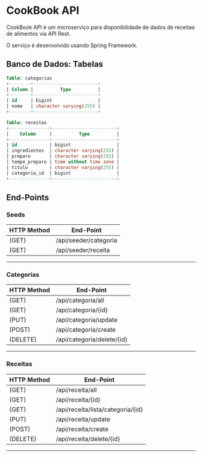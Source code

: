 
# CookBook API

CookBook API é um microserviço para disponibilidade de dados de receitas de alimentos via API Rest.

O serviço é desenvolvido usando Spring Framework.

## Banco de Dados: Tabelas

```sql
Table: categorias
+--------+------------------------+
| Column |          Type          |
+--------+------------------------+
| id     | bigint                 |
| nome   | character varying(255) |
+--------+------------------------+

Table: receitas
+---------------+------------------------+
|    Column     |          Type          |
+---------------+------------------------+
| id            | bigint                 |
| ingredientes  | character varying(255) |
| preparo       | character varying(255) |
| tempo_preparo | time without time zone |
| titulo        | character varying(255) |
| categoria_id  | bigint                 |
+---------------+------------------------+
```

## End-Points

### Seeds
| HTTP Method | End-Point |
|-------------|-----------|
| (GET) | /api/seeder/categoria |
| (GET) | /api/seeder/receita |
---

### Categorias
| HTTP Method | End-Point |
|-------------|-----------|
| (GET)    | /api/categoria/all |
| (GET)    | /api/categoria/{id} |
| (PUT)    | /api/categoria/update |
| (POST)   | /api/categoria/create |
| (DELETE) | /api/categoria/delete/{id} |
---

### Receitas
| HTTP Method | End-Point |
|-------------|-----------|
| (GET)    | /api/receita/all |
| (GET)    | /api/receita/{id} |
| (GET)    | /api/receita/lista/categoria/{id} |
| (PUT)    | /api/receita/update |
| (POST)   | /api/receita/create |
| (DELETE) | /api/receita/delete/{id} |
---

